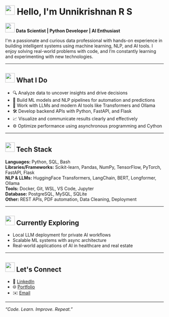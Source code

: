 # <img width="30px" src="https://media.tenor.com/images/30169e4a670daf12443df7d2dd140176/tenor.gif" /> Hello, I'm Unnikrishnan R S

<img width="30px" src="https://media.tenor.com/XbovdtbA5mcAAAAi/direct-hit-joypixels.gif" /> **Data Scientist | Python Developer | AI Enthusiast**

I'm a passionate and curious data professional with hands-on experience in building intelligent systems using machine learning, NLP, and AI tools. I enjoy solving real-world problems with code, and I’m constantly learning and experimenting with new technologies.

---

## <img width="30px" src="https://media.tenor.com/QhRvvwpCdVoAAAAj/rocket.gif" />  What I Do

- 🔍 Analyze data to uncover insights and drive decisions  
- 🤖 Build ML models and NLP pipelines for automation and predictions  
- 🧠 Work with LLMs and modern AI tools like Transformers and Ollama  
- 🛠️ Develop backend APIs with Python, FastAPI, and Flask  
- 📈 Visualize and communicate results clearly and effectively  
- ⚙️ Optimize performance using asynchronous programming and Cython

---

## <img width="30px" src="https://media.tenor.com/3gv9yUsBN9YAAAAi/robot-cyborg.gif" /> Tech Stack

**Languages:** Python, SQL, Bash  
**Libraries/Frameworks:** Scikit-learn, Pandas, NumPy, TensorFlow, PyTorch, FastAPI, Flask  
**NLP & LLMs:** HuggingFace Transformers, LangChain, BERT, Longformer, Ollama  
**Tools:** Docker, Git, WSL, VS Code, Jupyter  
**Database:** PostgreSQL, MySQL, SQLite  
**Other:** REST APIs, PDF automation, Data Cleaning, Deployment

---

## <img width="30px" src="https://media.tenor.com/w8ZeawIWMvoAAAAi/magnifying-glass-searching.gif" /> Currently Exploring

- Local LLM deployment for private AI workflows  
- Scalable ML systems with async architecture  
- Real-world applications of AI in healthcare and real estate

---

## <img width="30px" src="https://media.tenor.com/nW1YVHy5gycAAAAi/phone-cell.gif" /> Let's Connect

- 💼 [LinkedIn](https://www.linkedin.com/in/unni-krishnan-rs/)  
- 🌐 [Portfolio](https://github.com/unni-krish/portfolio)  
- ✉️ [Email](rs.unnikris@gmail.com)  

---

_“Code. Learn. Improve. Repeat.”_

